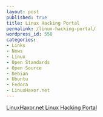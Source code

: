 ```yaml
---
layout: post
published: true
title: Linux Hacking Portal
permalink: /linux-hacking-portal/
wordpress_id: 558
categories:
- Links
- News
- Linux
- Open Standards
- Open Source
- Debian
- Ubuntu
- Fedora
- LinuxHaxor.net
---
```



<a href="http://www.linuxhaxor.net/">LinuxHaxor.net Linux Hacking Portal</a>
